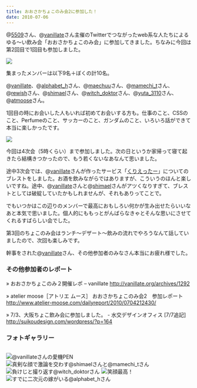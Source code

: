 ```yaml
---
title: おおさかちょこのみ会2に参加した！
date: 2010-07-06
---
```

@<a href="http://twitter.com/5509">5509</a>さん、@<a href="http://twitter.com/vanillate">vanillate</a>さん主催のTwitterでつながったweb系な人たちによるゆる〜い飲み会「おおさかちょこのみ会」に参加してきました。ちなみに今回は第2回目で1回目も参加しました。

<!--more-->

<p><a href="http://www.flickr.com/photos/41097628@N03/4760464398/"><img src="http://farm5.static.flickr.com/4078/4760464398_c60dc5a08d_m.jpg"></a></p>

集まったメンバーは以下9名＋ぼくの計10名。

@<a href="http://twitter.com/vanillate">vanillate</a>、@<a href="http://twitter.com/alphabet\_h">alphabet\_h</a>さん、@<a href="http://twitter.com/maechuu">maechuu</a>さん、@<a href="http://twitter.com/mamechi\_t">mamechi\_t</a>さん、@<a href="http://twitter.com/rewish">rewish</a>さん、@<a href="http://twitter.com/shimael">shimael</a>さん、@<a href="http://twitter.com/witch\_doktor">witch\_doktor</a>さん、@<a href="http://twitter.com/yuta\_3110">yuta\_3110</a>さん、@<a href="http://twitter.com/atmoose">atmoose</a>さん。

1回目の時にお会いした人もいれば初めてお会いする方も。仕事のこと、CSSのこと、Perfumeのこと、サッカーのこと、ガンダムのこと、いろいろ話ができて本当に楽しかったです。

<p><a href="http://www.flickr.com/photos/41097628@N03/4759802795/"><img src="http://farm5.static.flickr.com/4137/4759802795_d3c9b24479_m.jpg"></a></p>

今回は4次会（5時くらい）まで参加しました。次の日というか家帰って寝て起きたら結構きつかったので、もう若くないなあなんて思いました。

途中3次会では、@<a href="http://twitter.com/vanillate">vanillate</a>さんが作ったサービス「<a href="http://creatter.net/">くりえったー</a>」についてのブレストをしました。お酒を飲みながらではありますが、こういうのほんと楽しいですね。途中、@<a href="http://twitter.com/vanillate">vanillate</a>さんと@<a href="ttp://twitter.com/shimael">shimael</a>さんがアツくなりすぎて、ブレストとしては破綻していたかもしれませんが、それもありってことで。

でもいつかはこの辺りのメンバーで最高におもしろい何かが生み出せたらいいなあと本気で思いました。個人的にももっとがんばらなきゃとそんな思いにさせてくれるすばらしい会でした。

第3回のちょこのみ会はランチ〜デザート〜飲みの流れでやろうなんて話していましたので、次回も楽しみです。

幹事をされた@<a href="http://twitter.com/vanillate">vanillate</a>さん、その他参加者のみなさん本当にお疲れ様でした。

<h3>その他参加者のレポート</h3>

&raquo; おおさかちょこのみ２開催レポ – vanillate
<a href="http://vanillate.org/archives/1292">http://vanillate.org/archives/1292</a>

&raquo; atelier moose［アトリエ ムース］ おおさかちょこのみ会2　参加レポート
<a href="http://www.atelier-moose.com/dailyreport/2010/0704212430/">http://www.atelier-moose.com/dailyreport/2010/0704212430/</a>

&raquo; 7/3、大阪ちょこ飲み会に参加しました。 - 水交デザインオフィス [7/7追記]
<a href="http://suikoudesign.com/wordpress/?p=164">http://suikoudesign.com/wordpress/?p=164</a>

<h3>フォトギャラリー</h3>

<div style="overflow:hidden;">
<p><a href="http://www.flickr.com/photos/41097628@N03/4760455270/"><img title="@vanillateさんの愛機PEN" src="http://farm5.static.flickr.com/4093/4760455270_f042ecb3b6_s.jpg" style="float:left;margin-right:5px;"></a></p>
<p><a href="http://www.flickr.com/photos/41097628@N03/4760469874/"><img title="真剣な顔で激論を交わす@shimaelさんと@mamechi_tさん" src="http://farm5.static.flickr.com/4074/4760469874_129a786e12_s.jpg" style="float:left;margin-right:5px;"></a></p>
<p><a href="http://www.flickr.com/photos/41097628@N03/4759824485/"><img title="負けじと撮り返す@witch_doktorさん" src="http://farm5.static.flickr.com/4115/4759824485_372a883495_s.jpg" style="float:left;margin-right:5px;"></a></p>
<p><a href="http://www.flickr.com/photos/41097628@N03/4759837137/"><img title="笑顔最高！" src="http://farm5.static.flickr.com/4102/4759837137_37ff20b70a_s.jpg" style="float:left;margin-right:5px;"></a></p>
<p><a href="http://www.flickr.com/photos/41097628@N03/4760483408/"><img title="すでに二次元の嫁がいる@alphabet_hさん" src="http://farm5.static.flickr.com/4116/4760483408_d5626128cb_s.jpg" style="float:left;margin-right:5px;"></a></p>
</div>